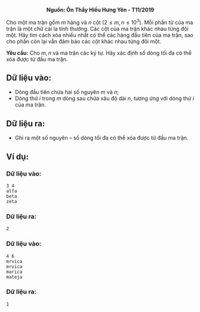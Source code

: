 **<center>Nguồn: Ôn Thầy Hiếu Hưng Yên - T11/2019</center>**

Cho một ma trận gồm $m$ hàng và $n$ cột $(2≤m,n≤10^3)$. Mỗi phần tử của ma trận là một chữ cái la tinh thường. Các cột của ma trận khác nhau từng đôi một. Hãy tìm cách xóa nhiều nhất có thể các hàng đầu tiên của ma trận, sao cho phần còn lại vẫn đảm bảo các cột khác nhau từng đôi một.

**Yêu cầu:** Cho $m,n$ và ma trận các ký tự. Hãy xác định số dòng tối đa có thể xóa được từ đầu ma trận.

## Dữ liệu vào:
- Dòng đầu tiên chứa hai số nguyên $m$ và $n$;
- Dòng thứ $i$ trong $m$ dòng sau chứa xâu độ dài $n$, tương ứng với dòng thứ $i$ của ma trận.

## Dữ liệu ra:
- Ghi ra một số nguyên – số dòng tối đa có thể xóa được từ đầu ma trận.

## Ví dụ:
### Dữ liệu vào:
```
3 4
alfa
beta
zeta
```

### Dữ liệu ra:
```
2
```

### Dữ liệu vào:
```
4 6 
mrvica 
mrvica 
marica 
mateja
```
### Dữ liệu ra:
```
1
```